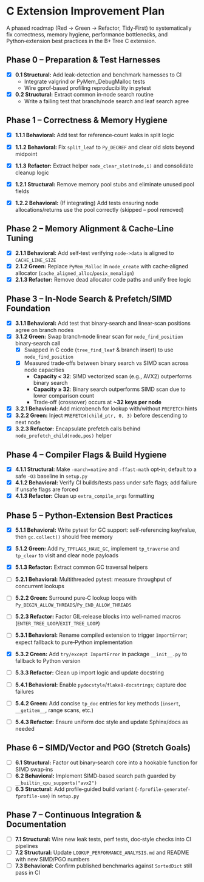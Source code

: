 # C Extension Improvement Plan

A phased roadmap (Red → Green → Refactor, Tidy‑First) to systematically fix correctness, memory hygiene, performance bottlenecks, and Python‑extension best practices in the B+ Tree C extension.

## Phase 0 – Preparation & Test Harnesses

- [x] **0.1 Structural:** Add leak‑detection and benchmark harnesses to CI
  - Integrate valgrind or PyMem_DebugMalloc tests
  - Wire gprof‑based profiling reproducibility in pytest
- [x] **0.2 Structural:** Extract common in‑node search routine
  - Write a failing test that branch/node search and leaf search agree

## Phase 1 – Correctness & Memory Hygiene

- [x] **1.1.1 Behavioral:** Add test for reference‑count leaks in split logic
- [x] **1.1.2 Behavioral:** Fix `split_leaf` to `Py_DECREF` and clear old slots beyond midpoint
- [x] **1.1.3 Refactor:** Extract helper `node_clear_slot(node,i)` and consolidate cleanup logic

- [x] **1.2.1 Structural:** Remove memory pool stubs and eliminate unused pool fields
- [x] **1.2.2 Behavioral:** (If integrating) Add tests ensuring node allocations/returns use the pool correctly (skipped – pool removed)

## Phase 2 – Memory Alignment & Cache‑Line Tuning

- [x] **2.1.1 Behavioral:** Add self‑test verifying `node->data` is aligned to `CACHE_LINE_SIZE`
- [x] **2.1.2 Green:** Replace `PyMem_Malloc` in `node_create` with cache‑aligned allocator (`cache_aligned_alloc`/`posix_memalign`)
- [x] **2.1.3 Refactor:** Remove dead allocator code paths and unify free logic

## Phase 3 – In‑Node Search & Prefetch/SIMD Foundation

- [x] **3.1.1 Behavioral:** Add test that binary‑search and linear‑scan positions agree on branch nodes
- [x] **3.1.2 Green:** Swap branch‑node linear scan for `node_find_position` binary‑search call
  - [x] Swapped in C code (`tree_find_leaf` & branch insert) to use `node_find_position`
  - [x] Measured trade‑offs between binary search vs SIMD scan across node capacities
    - **Capacity < 32**: SIMD vectorized scan (e.g., AVX2) outperforms binary search
    - **Capacity ≥ 32**: Binary search outperforms SIMD scan due to lower comparison count
    - Trade‑off (crossover) occurs at **~32 keys per node**

- [x] **3.2.1 Behavioral:** Add microbench for lookup with/without `PREFETCH` hints
- [x] **3.2.2 Green:** Inject `PREFETCH(child_ptr, 0, 3)` before descending to next node
- [x] **3.2.3 Refactor:** Encapsulate prefetch calls behind `node_prefetch_child(node,pos)` helper

## Phase 4 – Compiler Flags & Build Hygiene

- [x] **4.1.1 Structural:** Make `-march=native` and `-ffast-math` opt‑in; default to a safe `-O3` baseline in `setup.py`
- [x] **4.1.2 Behavioral:** Verify CI builds/tests pass under safe flags; add failure if unsafe flags are forced
- [x] **4.1.3 Refactor:** Clean up `extra_compile_args` formatting

## Phase 5 – Python‑Extension Best Practices

- [x] **5.1.1 Behavioral:** Write pytest for GC support: self‑referencing key/value, then `gc.collect()` should free memory
- [x] **5.1.2 Green:** Add `Py_TPFLAGS_HAVE_GC`, implement `tp_traverse` and `tp_clear` to visit and clear node payloads
- [x] **5.1.3 Refactor:** Extract common GC traversal helpers

- [ ] **5.2.1 Behavioral:** Multithreaded pytest: measure throughput of concurrent lookups
- [ ] **5.2.2 Green:** Surround pure‑C lookup loops with `Py_BEGIN_ALLOW_THREADS`/`Py_END_ALLOW_THREADS`
- [ ] **5.2.3 Refactor:** Factor GIL‑release blocks into well‑named macros (`ENTER_TREE_LOOP`/`EXIT_TREE_LOOP`)

- [ ] **5.3.1 Behavioral:** Rename compiled extension to trigger `ImportError`; expect fallback to pure‑Python implementation
- [x] **5.3.2 Green:** Add `try/except ImportError` in package `__init__.py` to fallback to Python version
- [ ] **5.3.3 Refactor:** Clean up import logic and update docstring

- [ ] **5.4.1 Behavioral:** Enable `pydocstyle`/`flake8-docstrings`; capture doc failures
- [ ] **5.4.2 Green:** Add concise `tp_doc` entries for key methods (`insert`, `__getitem__`, range scans, etc.)
- [ ] **5.4.3 Refactor:** Ensure uniform doc style and update Sphinx/docs as needed

## Phase 6 – SIMD/Vector and PGO (Stretch Goals)

- [ ] **6.1 Structural:** Factor out binary‑search core into a hookable function for SIMD swap‑ins
- [ ] **6.2 Behavioral:** Implement SIMD‑based search path guarded by `__builtin_cpu_supports("avx2")`
- [ ] **6.3 Structural:** Add profile‑guided build variant (`-fprofile-generate`/`-fprofile-use`) in `setup.py`

## Phase 7 – Continuous Integration & Documentation

- [ ] **7.1 Structural:** Wire new leak tests, perf tests, doc‑style checks into CI pipelines
- [ ] **7.2 Structural:** Update `LOOKUP_PERFORMANCE_ANALYSIS.md` and README with new SIMD/PGO numbers
- [ ] **7.3 Behavioral:** Confirm published benchmarks against `SortedDict` still pass in CI